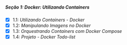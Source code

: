 ##### Seção 1: Docker: Utilizando Containers
- [X] 1.1: _Utilizando Containers - Docker_
- [X] 1.2: _Manipulando Imagens no Docker_
- [X] 1.3: _Orquestrando Containers com Docker Compose_
- [X] 1.4: _Projeto - Docker Todo-list_